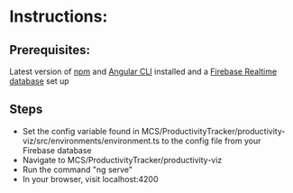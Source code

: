 # Instructions: 
## Prerequisites: 
Latest version of [npm](https://www.npmjs.com/) and [Angular CLI](https://angular.io/cli) installed and a [Firebase Realtime database](https://firebase.google.com/docs/database) set up

## Steps
- Set the config variable found in MCS/ProductivityTracker/productivity-viz/src/environments/environment.ts to the config file from your Firebase database
- Navigate to MCS/ProductivityTracker/productivity-viz
- Run the command "ng serve"
- In your browser, visit localhost:4200
